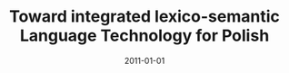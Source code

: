 ---
# Documentation: https://wowchemy.com/docs/managing-content/

title: Toward integrated lexico-semantic Language Technology for Polish
subtitle: ''
summary: ''
authors:
- piasecki
tags: []
categories: []
date: '2011-01-01'
lastmod: 2022-10-07T05:11:11Z
featured: false
draft: false

# Featured image
# To use, add an image named `featured.jpg/png` to your page's folder.
# Focal points: Smart, Center, TopLeft, Top, TopRight, Left, Right, BottomLeft, Bottom, BottomRight.
image:
  caption: ''
  focal_point: ''
  preview_only: false

# Projects (optional).
#   Associate this post with one or more of your projects.
#   Simply enter your project's folder or file name without extension.
#   E.g. `projects = ["internal-project"]` references `content/project/deep-learning/index.md`.
#   Otherwise, set `projects = []`.
projects: []
publishDate: '2022-10-07T05:11:10.555414Z'
publication_types:
- '1'
abstract: ''
publication: '*Human language technologies as a challenge for computer science and
  linguistics : 5th Language & Technology Conference, Poznań, Poland, November 25-27,
  2011 : proceedings*'
---